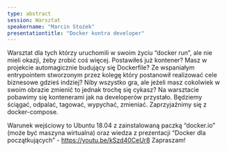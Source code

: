 ```yaml
---
type: abstract
session: Warsztat
speakername: "Marcin Stożek"
presentationtitle: "Docker kontra developer"
---
```


Warsztat dla tych którzy uruchomili w swoim życiu “docker run”, ale nie mieli okazji, żeby zrobić coś więcej. Postawiłeś już kontener? Masz w projekcie automagicznie budujący się Dockerfile? Ze wspaniałym entrypointem stworzonym przez kolegę który postanowił realizować cele biznesowe gdzieś indziej? Niby wszystko gra, ale jeżeli masz cokolwiek w swoim obrazie zmienić to jednak trochę się cykasz? Na warsztacie pobawimy się kontenerami jak na developerów przystało. Będziemy ściągać, odpalać, tagować, wypychać, zmieniać. Zaprzyjaźnimy się z docker-compose.

Warunek wejściowy to Ubuntu 18.04 z zainstalowaną paczką “docker.io” (może być maszyna wirtualna) oraz wiedza z prezentacji “Docker dla początkujących” - https://youtu.be/kSzd40CeUr8
Zapraszam!


